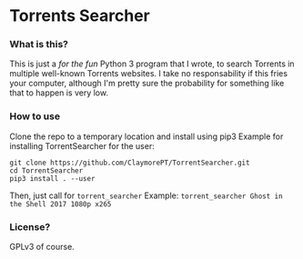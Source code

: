 # Torrents Searcher

### What is this?
This is just a *for the fun* Python 3 program that I wrote, to search Torrents in multiple well-known Torrents websites.
I take no responsability if this fries your computer, although I'm pretty sure the probability for something like that to happen is very low. 

### How to use
Clone the repo to a temporary location and install using pip3
Example for installing TorrentSearcher for the user: 
```
git clone https://github.com/ClaymorePT/TorrentSearcher.git 
cd TorrentSearcher
pip3 install . --user
``` 

Then, just call for ```torrent_searcher```
Example: ```torrent_searcher Ghost in the Shell 2017 1080p x265```


### License?
GPLv3 of course. 
